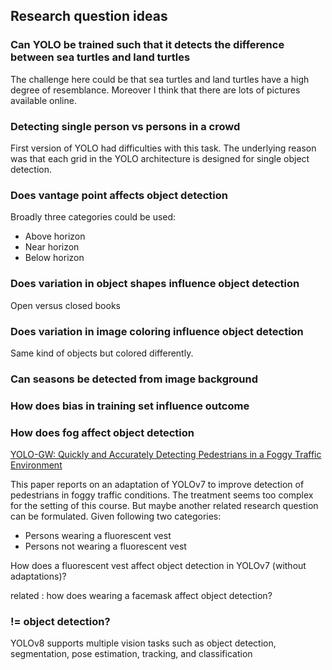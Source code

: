 ## Research question ideas

### Can YOLO be trained such that it detects the difference between sea turtles and land turtles

The challenge here could be that sea turtles and land turtles have a high degree of resemblance. Moreover I think that there are lots of pictures available online.

### Detecting single person vs persons in a crowd

First version of YOLO had difficulties with this task. The underlying reason was that each grid in the YOLO architecture is designed for single object detection.

### Does vantage point affects object detection

Broadly three categories could be used:

- Above horizon
- Near horizon
- Below horizon

### Does variation in object shapes influence object detection

Open versus closed books

### Does variation in image coloring influence object detection

Same kind of objects but colored differently.

### Can seasons be detected from image background

### How does bias in training set influence outcome

### How does fog affect object detection

[YOLO-GW: Quickly and Accurately Detecting Pedestrians in a Foggy Traffic Environment](https://mdpi-res.com/sensors/sensors-23-05539/article_deploy/sensors-23-05539.pdf?version=1686649274)

This paper reports on an adaptation of YOLOv7 to improve detection of pedestrians in foggy traffic conditions. The treatment seems too complex for the setting of this course. But maybe another related research question can be formulated. Given following two categories:

- Persons wearing a fluorescent vest
- Persons not wearing a fluorescent vest

How does a fluorescent vest affect object detection in YOLOv7 (without adaptations)?   

related : how does wearing a facemask affect object detection?

### != object detection?

YOLOv8 supports multiple vision tasks such as object detection, segmentation, pose estimation, tracking, and classification
